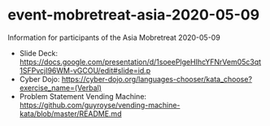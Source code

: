 # event-mobretreat-asia-2020-05-09
Information for participants of the Asia Mobretreat 2020-05-09

* Slide Deck: https://docs.google.com/presentation/d/1soeePlgeHIhcYFNrVem05c3qt1SFPvcjI96WM-vGCOU/edit#slide=id.p
* Cyber Dojo: https://cyber-dojo.org/languages-chooser/kata_choose?exercise_name=(Verbal)
* Problem Statement Vending Machine: https://github.com/guyroyse/vending-machine-kata/blob/master/README.md
